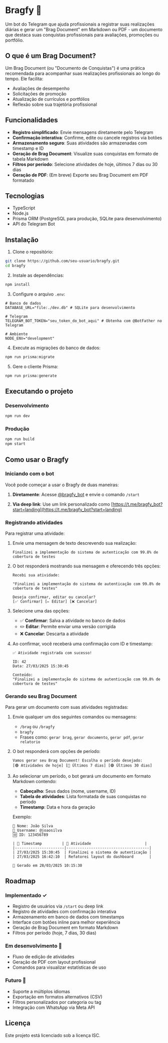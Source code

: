 # Bragfy 🚀

Um bot do Telegram que ajuda profissionais a registrar suas realizações diárias e gerar um "Brag Document" em Markdown ou PDF - um documento que destaca suas conquistas profissionais para avaliações, promoções ou portfólio.

## O que é um Brag Document?

Um Brag Document (ou "Documento de Conquistas") é uma prática recomendada para acompanhar suas realizações profissionais ao longo do tempo. Ele facilita:

- Avaliações de desempenho
- Solicitações de promoção
- Atualização de currículos e portfólios
- Reflexão sobre sua trajetória profissional

## Funcionalidades

- **Registro simplificado**: Envie mensagens diretamente pelo Telegram
- **Confirmação interativa**: Confirme, edite ou cancele registros via botões
- **Armazenamento seguro**: Suas atividades são armazenadas com timestamp e ID
- **Geração de Brag Document**: Visualize suas conquistas em formato de tabela Markdown
- **Filtros por período**: Selecione atividades de hoje, últimos 7 dias ou 30 dias
- **Geração de PDF**: (Em breve) Exporte seu Brag Document em PDF formatado

## Tecnologias

- TypeScript
- Node.js
- Prisma ORM (PostgreSQL para produção, SQLite para desenvolvimento)
- API do Telegram Bot

## Instalação

1. Clone o repositório:

```bash
git clone https://github.com/seu-usuario/bragfy.git
cd bragfy
```

2. Instale as dependências:

```bash
npm install
```

3. Configure o arquivo `.env`:

```
# Banco de dados
DATABASE_URL="file:./dev.db" # SQLite para desenvolvimento

# Telegram
TELEGRAM_BOT_TOKEN="seu_token_do_bot_aqui" # Obtenha com @BotFather no Telegram

# Ambiente
NODE_ENV="development"
```

4. Execute as migrações do banco de dados:

```bash
npm run prisma:migrate
```

5. Gere o cliente Prisma:

```bash
npm run prisma:generate
```

## Executando o projeto

### Desenvolvimento

```bash
npm run dev
```

### Produção

```bash
npm run build
npm start
```

## Como usar o Bragfy

### Iniciando com o bot

Você pode começar a usar o Bragfy de duas maneiras:

1. **Diretamente**: Acesse [@bragfy_bot](https://t.me/bragfy_bot) e envie o comando `/start`

2. **Via deep link**: Use um link personalizado como [https://t.me/bragfy_bot?start=landing](https://t.me/bragfy_bot?start=landing)

### Registrando atividades

Para registrar uma atividade:

1. Envie uma mensagem de texto descrevendo sua realização:

   ```
   Finalizei a implementação do sistema de autenticação com 99.8% de cobertura de testes
   ```

2. O bot responderá mostrando sua mensagem e oferecendo três opções:

   ```
   Recebi sua atividade:

   "Finalizei a implementação do sistema de autenticação com 99.8% de cobertura de testes"

   Deseja confirmar, editar ou cancelar?
   [✅ Confirmar] [✏️ Editar] [❌ Cancelar]
   ```

3. Selecione uma das opções:

   - ✅ **Confirmar**: Salva a atividade no banco de dados
   - ✏️ **Editar**: Permite enviar uma versão corrigida
   - ❌ **Cancelar**: Descarta a atividade

4. Ao confirmar, você receberá uma confirmação com ID e timestamp:

   ```
   ✅ Atividade registrada com sucesso!

   ID: 42
   Data: 27/03/2025 15:30:45

   Conteúdo:
   "Finalizei a implementação do sistema de autenticação com 99.8% de cobertura de testes"
   ```

### Gerando seu Brag Document

Para gerar um documento com suas atividades registradas:

1. Envie qualquer um dos seguintes comandos ou mensagens:

   - `/brag` ou `/bragfy`
   - `bragfy`
   - Frases como: `gerar brag`, `gerar documento`, `gerar pdf`, `gerar relatorio`

2. O bot responderá com opções de período:

   ```
   Vamos gerar seu Brag Document! Escolha o período desejado:
   [🟢 Atividades de hoje] [🔵 Últimos 7 dias] [🟣 Últimos 30 dias]
   ```

3. Ao selecionar um período, o bot gerará um documento em formato Markdown contendo:

   - **Cabeçalho**: Seus dados (nome, username, ID)
   - **Tabela de atividades**: Lista formatada de suas conquistas no período
   - **Timestamp**: Data e hora da geração

   Exemplo:

   ```
   👤 Nome: João Silva
   📛 Username: @joaosilva
   🆔 ID: 123456789

   | 📅 Timestamp         | 📝 Atividade                        |
   |----------------------|-------------------------------------|
   | 27/03/2025 15:30:45  | Finalizei o sistema de autenticação |
   | 27/03/2025 16:42:10  | Refatorei layout do dashboard       |

   🔄 Gerado em 28/03/2025 10:15:30
   ```

## Roadmap

### Implementado ✓

- Registro de usuários via `/start` ou deep link
- Registro de atividades com confirmação interativa
- Armazenamento em banco de dados com timestamps
- Interface com botões inline para melhor experiência
- Geração de Brag Document em formato Markdown
- Filtros por período (hoje, 7 dias, 30 dias)

### Em desenvolvimento 🚧

- Fluxo de edição de atividades
- Geração de PDF com layout profissional
- Comandos para visualizar estatísticas de uso

### Futuro 🔮

- Suporte a múltiplos idiomas
- Exportação em formatos alternativos (CSV)
- Filtros personalizados por categoria ou tag
- Integração com WhatsApp via Meta API

## Licença

Este projeto está licenciado sob a licença ISC.
